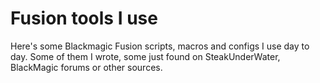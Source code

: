 # Fusion tools I use
Here's some Blackmagic Fusion scripts, macros and configs I use day to day.
Some of them I wrote, some just found on SteakUnderWater, BlackMagic forums or other sources.
